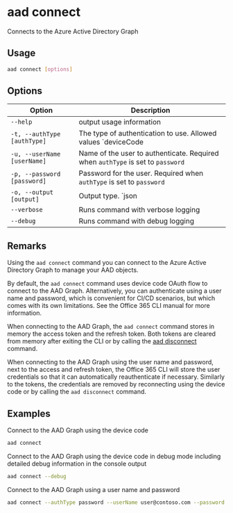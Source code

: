 # aad connect

Connects to the Azure Active Directory Graph

## Usage

```sh
aad connect [options]
```

## Options

Option|Description
------|-----------
`--help`|output usage information
`-t, --authType [authType]`|The type of authentication to use. Allowed values `deviceCode|password`. Default `deviceCode`
`-u, --userName [userName]`|Name of the user to authenticate. Required when `authType` is set to `password`
`-p, --password [password]`|Password for the user. Required when `authType` is set to `password`
`-o, --output [output]`|Output type. `json|text`. Default `text`
`--verbose`|Runs command with verbose logging
`--debug`|Runs command with debug logging

## Remarks

Using the `aad connect` command you can connect to the Azure Active Directory Graph to manage your AAD objects.

By default, the `aad connect` command uses device code OAuth flow to connect to the AAD Graph. Alternatively, you can authenticate using a user name and password, which is convenient for CI/CD scenarios, but which comes with its own limitations. See the Office 365 CLI manual for more information.

When connecting to the AAD Graph, the `aad connect` command stores in memory the access token and the refresh token. Both tokens are cleared from memory after exiting the CLI or by calling the [aad disconnect](disconnect.md) command.

When connecting to the AAD Graph using the user name and password, next to the access and refresh token, the Office 365 CLI will store the user credentials so that it can automatically reauthenticate if necessary. Similarly to the tokens, the credentials are removed by reconnecting using the device code or by calling the `aad disconnect` command.

## Examples

Connect to the AAD Graph using the device code

```sh
aad connect
```

Connect to the AAD Graph using the device code in debug mode including detailed debug information in the console output

```sh
aad connect --debug
```

Connect to the AAD Graph using a user name and password

```sh
aad connect --authType password --userName user@contoso.com --password pass@word1
```